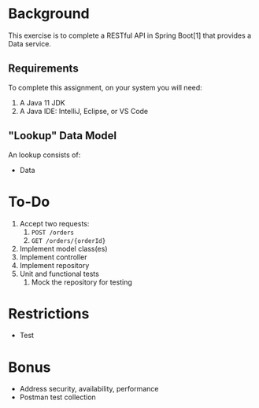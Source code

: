 # Background
This exercise is to complete a RESTful API in Spring Boot[1] that provides a Data service. 

## Requirements
To complete this assignment, on your system you will need:
1. A Java 11 JDK
1. A Java IDE:  IntelliJ, Eclipse, or VS Code

## "Lookup" Data Model
An lookup consists of:
* Data

# To-Do
1. Accept two requests:
    1. `POST /orders`
    1. `GET /orders/{orderId}`
1. Implement model class(es)
1. Implement controller
1. Implement repository
1. Unit and functional tests
    1. Mock the repository for testing

# Restrictions
* Test

# Bonus
* Address security, availability, performance
* Postman test collection
